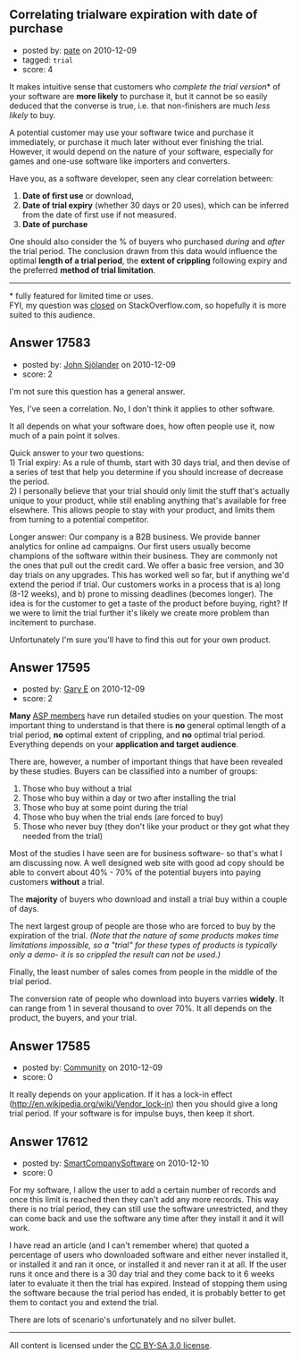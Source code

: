 ## Correlating trialware expiration with date of purchase

- posted by: [pate](https://stackexchange.com/users/-1/3127-pate) on 2010-12-09
- tagged: `trial`
- score: 4

It makes intuitive sense that customers who **complete the trial* version** of your software are **more likely** to purchase it, but it cannot be so easily deduced that the converse is true, i.e. that non-finishers are much *less likely* to buy.

A potential customer may use your software twice and purchase it immediately, or purchase it much later without ever finishing the trial. However, it would depend on the nature of your software, especially for games and one-use software like importers and converters.

Have you, as a software developer, seen any clear correlation between:

 1. **Date of first use** or download,
 2. **Date of trial expiry** (whether 30 days or 20 uses), which can be inferred from the date of first use if not measured.
 3. **Date of purchase**

One should also consider the % of buyers who purchased *during* and *after* the trial period. The conclusion drawn from this data would influence the optimal **length of a trial period**, the **extent of crippling** following expiry and the preferred **method of trial limitation**.

---
\* fully featured for limited time or uses.  
FYI, my question was [closed][1] on StackOverflow.com, so hopefully it is more suited to this audience.


  [1]: http://stackoverflow.com/questions/4358156/correlating-trialware-expiration-with-date-of-purchase-closed


## Answer 17583

- posted by: [John Sjölander](https://stackexchange.com/users/-1/5866-john-sj-lander) on 2010-12-09
- score: 2

I'm not sure this question has a general answer.

Yes, I've seen a correlation. No, I don't think it applies to other software.

It all depends on what your software does, how often people use it, now much of a pain point it solves.

Quick answer to your two questions:
<br>1) Trial expiry: As a rule of thumb, start with 30 days trial, and then devise of a series of test that help you determine if you should increase of decrease the period.
<br>2) I personally believe that your trial should only limit the stuff that's actually unique to your product, while still enabling anything that's available for free elsewhere. This allows people to stay with your product, and limits them from turning to a potential competitor.

Longer answer: Our company is a B2B business. We provide banner analytics for online ad campaigns. Our first users usually become champions of the software within their business. They are commonly not the ones that pull out the credit card. We offer a basic free version, and 30 day trials on any upgrades. This has worked well so far, but if anything we'd extend the period if trial. Our customers works in a process that is a) long (8-12 weeks), and b) prone to missing deadlines (becomes longer). The idea is for the customer to get a taste of the product before buying, right? If we were to limit the trial further it's likely we create more problem than incitement to purchase.

Unfortunately I'm sure you'll have to find this out for your own product.


## Answer 17595

- posted by: [Gary E](https://stackexchange.com/users/-1/2587-gary-e) on 2010-12-09
- score: 2

<p><strong>Many</strong> <a href="http://www.asp-software.org/" rel="nofollow">ASP members</a> have run detailed studies on your question. The most important thing to understand is that there is <strong>no</strong> general optimal length of a trial period, <strong>no</strong> optimal extent of crippling, and <strong>no</strong> optimal trial period. Everything depends on your <strong>application and target audience</strong>.</p>

<p>There are, however, a number of important things that have been revealed by these studies. Buyers can be classified into a number of groups:</p>

<ol>
<li>Those who buy without a trial</li>
<li>Those who buy within a day or two after installing the trial</li>
<li>Those who buy at some point during the trial</li>
<li>Those who buy when the trial ends (are forced to buy)</li>
<li>Those who never buy (they don't like your product or they got what they needed from the trial)</li>
</ol>

<p>Most of the studies I have seen are for business software- so that's what I am discussing now. A well designed web site with good ad copy should be able to convert about 40% - 70% of the potential buyers into paying customers <strong>without</strong> a trial.</p>

<p>The <strong>majority</strong> of buyers who download and install a trial buy within a couple of days.</p>

<p>The next largest group of people are those who are forced to buy by the expiration of the trial. <em>(Note that the nature of some products makes time limitations impossible, so a "trial" for these types of products is typically only a demo- it is so crippled the result can not be used.)</em></p>

<p>Finally, the least number of sales comes from people in the middle of the trial period.</p>

<p>The conversion rate of people who download into buyers varries <strong>widely</strong>. It can range from 1 in several thousand to over 70%. It all depends on the product, the buyers, and your trial.</p>



## Answer 17585

- posted by: [Community](https://stackexchange.com/users/-1/-1-community) on 2010-12-09
- score: 0

It really depends on your application. If it has a lock-in effect (http://en.wikipedia.org/wiki/Vendor_lock-in) then you should give a long trial period. If your software is for impulse buys, then keep it short.


## Answer 17612

- posted by: [SmartCompanySoftware](https://stackexchange.com/users/-1/1629-smartcompanysoftware) on 2010-12-10
- score: 0

For my software, I allow the user to add a certain number of records and once this limit is reached then they can't add any more records. This way there is no trial period, they can still use the software unrestricted, and they can come back and use the software any time after they install it and it will work.

I have read an article (and I can't remember where) that quoted a percentage of users who downloaded software and either never installed it, or installed it and ran it once, or installed it and never ran it at all. If the user runs it once and there is a 30 day trial and they come back to it 6 weeks later to evaluate it then the trial has expired. Instead of stopping them using the software because the trial period has ended, it is probably better to get them to contact you and extend the trial.

There are lots of scenario's unfortunately and no silver bullet.



---

All content is licensed under the [CC BY-SA 3.0 license](https://creativecommons.org/licenses/by-sa/3.0/).
